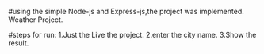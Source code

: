 #using the simple Node-js and Express-js,the project was implemented.
Weather Project.


#steps for run:
1.Just the Live the project.
2.enter the city name.
3.Show the result.

